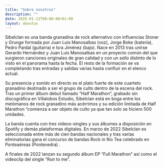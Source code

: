 ```yaml
---
title: "Sobre nosotros"
description: ""
date: 2025-01-11T00:00:00+01:00
layout: aboutus
---
```


Sibelclan es una banda granadina de rock alternativo con influencias Stoner y Grunge formada por Juan Luis Manosalbas (voz), Jorge Boke (batería), Pedro Pardal (guitarra) e Isra Jiménez (bajo). Nace en 2013 tras unirse Gerardo Hernández y Juan Luis Manosalbas en un proyecto común del que surgieron canciones originales de gran calidad y con un sello distinto de lo visto en el panorama hasta la fecha. El resto de la formación se va completando tras entradas y salidas varias hasta confluir en el elenco actual.

Su presencia y sonido en directo es el plato fuerte de este cuarteto granadino destinado a ser el grupo de culto dentro de la escena del rock. Tras un primer álbum debut llamado “Half Marathon“, grabado sin discográfica en Villalobos Estudio, Sibelclan está en boga entre los melómanos de rock granadino más acérrimos y su edición limitada de Half Marathon “comienza a ser objeto de culto ya que tan solo se hiciero 500 unidades.

La banda cuenta con tres vídeos-singles y sus álbumes a disposición en Spotify y demás plataformas digitales. En marzo de 2022 Sibelclan es seleccionada entre más de cien bandas nacionales y tras varias eliminatorias gana el concurso de bandas Rock in Rio Tea celebrado en Ponteaéreas (Pontevedra) .

A finales de 2022 lanzan su segundo álbum EP “Full Marathon” así como el videoclip del single “Run to me”.
